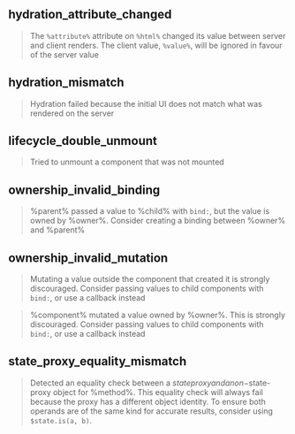 ## hydration_attribute_changed

> The `%attribute%` attribute on `%html%` changed its value between server and client renders. The client value, `%value%`, will be ignored in favour of the server value

## hydration_mismatch

> Hydration failed because the initial UI does not match what was rendered on the server

## lifecycle_double_unmount

> Tried to unmount a component that was not mounted

## ownership_invalid_binding

> %parent% passed a value to %child% with `bind:`, but the value is owned by %owner%. Consider creating a binding between %owner% and %parent%

## ownership_invalid_mutation

> Mutating a value outside the component that created it is strongly discouraged. Consider passing values to child components with `bind:`, or use a callback instead

> %component% mutated a value owned by %owner%. This is strongly discouraged. Consider passing values to child components with `bind:`, or use a callback instead

## state_proxy_equality_mismatch

> Detected an equality check between a $state proxy and a non-$state-proxy object for %method%. This equality check will always fail because the proxy has a different object identity. To ensure both operands are of the same kind for accurate results, consider using `$state.is(a, b)`.
